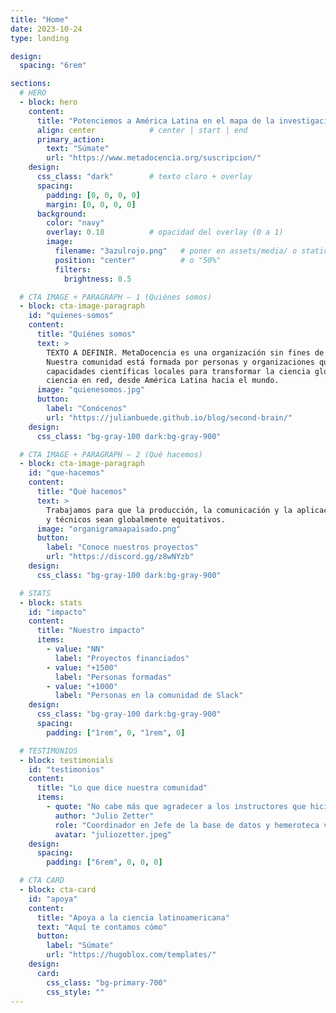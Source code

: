 ```yaml
---
title: "Home"
date: 2023-10-24
type: landing

design:
  spacing: "6rem"

sections:
  # HERO
  - block: hero
    content:
      title: "Potenciemos a América Latina en el mapa de la investigación global"
      align: center            # center | start | end
      primary_action:
        text: "Súmate"
        url: "https://www.metadocencia.org/suscripcion/"
    design:
      css_class: "dark"        # texto claro + overlay
      spacing:
        padding: [0, 0, 0, 0]
        margin: [0, 0, 0, 0]
      background:
        color: "navy"
        overlay: 0.18          # opacidad del overlay (0 a 1)
        image:
          filename: "3azulrojo.png"   # poner en assets/media/ o static/media/
          position: "center"          # o "50%"
          filters:
            brightness: 0.5

  # CTA IMAGE + PARAGRAPH — 1 (Quiénes somos)
  - block: cta-image-paragraph
    id: "quienes-somos"
    content:
      title: "Quiénes somos"
      text: >
        TEXTO A DEFINIR. MetaDocencia es una organización sin fines de lucro fundada en 2020.
        Nuestra comunidad está formada por personas y organizaciones que trabajan construyendo
        capacidades científicas locales para transformar la ciencia global. Hacemos crecer la
        ciencia en red, desde América Latina hacia el mundo.
      image: "quienesomos.jpg"
      button:
        label: "Conócenos"
        url: "https://julianbuede.github.io/blog/second-brain/"
    design:
      css_class: "bg-gray-100 dark:bg-gray-900"

  # CTA IMAGE + PARAGRAPH — 2 (Qué hacemos)
  - block: cta-image-paragraph
    id: "que-hacemos"
    content:
      title: "Qué hacemos"
      text: >
        Trabajamos para que la producción, la comunicación y la aplicación de saberes científicos
        y técnicos sean globalmente equitativos.
      image: "organigramaapaisado.png"
      button:
        label: "Conoce nuestros proyectos"
        url: "https://discord.gg/z8wNYzb"
    design:
      css_class: "bg-gray-100 dark:bg-gray-900"

  # STATS
  - block: stats
    id: "impacto"
    content:
      title: "Nuestro impacto"
      items:
        - value: "NN"
          label: "Proyectos financiados"
        - value: "+1500"
          label: "Personas formadas"
        - value: "+1000"
          label: "Personas en la comunidad de Slack"
    design:
      css_class: "bg-gray-100 dark:bg-gray-900"
      spacing:
        padding: ["1rem", 0, "1rem", 0]

  # TESTIMONIOS
  - block: testimonials
    id: "testimonios"
    content:
      title: "Lo que dice nuestra comunidad"
      items:
        - quote: "No cabe más que agradecer a los instructores que hicieron posible este curso, que sin duda es la semilla de grandes frutos. Gracias por tanto MetaDocencia."
          author: "Julio Zetter"
          role: "Coordinador en Jefe de la base de datos y hemeroteca virtual SciELO México"
          avatar: "juliozetter.jpeg"
    design:
      spacing:
        padding: ["6rem", 0, 0, 0]

  # CTA CARD
  - block: cta-card
    id: "apoya"
    content:
      title: "Apoya a la ciencia latinoamericana"
      text: "Aquí te contamos cómo"
      button:
        label: "Súmate"
        url: "https://hugoblox.com/templates/"
    design:
      card:
        css_class: "bg-primary-700"
        css_style: ""
---
```

